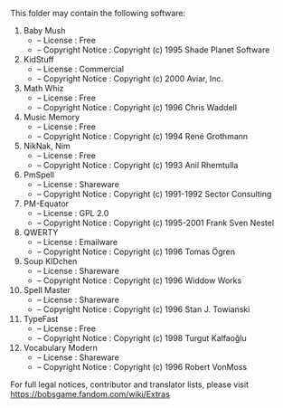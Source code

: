 ﻿This folder may contain the following software:

1. Baby Mush
   - – License : Free
   - – Copyright Notice : Copyright (c) 1995 Shade Planet Software
2. KidStuff
   - – License : Commercial
   - – Copyright Notice : Copyright (c) 2000 Aviar, Inc.
3. Math Whiz
   - – License : Free
   - – Copyright Notice : Copyright (c) 1996 Chris Waddell
4. Music Memory
   - – License : Free
   - – Copyright Notice : Copyright (c) 1994 René Grothmann
5. NikNak, Nim
   - – License : Free
   - – Copyright Notice : Copyright (c) 1993 Anil Rhemtulla
6. PmSpell
   - – License : Shareware
   - – Copyright Notice : Copyright (c) 1991-1992 Sector Consulting
7. PM-Equator
   - – License : GPL 2.0
   - – Copyright Notice : Copyright (c) 1995-2001 Frank Sven Nestel
8. QWERTY
   - – License : Emailware
   - – Copyright Notice : Copyright (c) 1996 Tomas Ögren
9. Soup KIDchen
   - – License : Shareware
   - – Copyright Notice : Copyright (c) 1996 Widdow Works
10. Spell Master
    - – License : Shareware
    - – Copyright Notice : Copyright (c) 1996 Stan J. Towianski
11. TypeFast
    - – License : Free
    - – Copyright Notice : Copyright (c) 1998 Turgut Kalfaoğlu
12. Vocabulary Modern
    - – License : Shareware
    - – Copyright Notice : Copyright (c) 1996 Robert VonMoss

For full legal notices, contributor and translator lists, please visit https://bobsgame.fandom.com/wiki/Extras